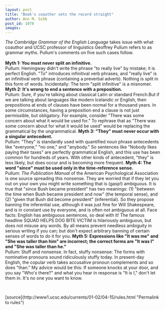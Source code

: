 ```yaml
---
layout: post
title: "Book's coauthor sets the record straight"
author: Ann M. Gibb
post_id: 1078
images:
---
```


<p>
  <i>The Cambridge Grammar of the English Language</i> takes issue with what coauthor and UCSC professor of linguistics Geoffrey Pullum refers to as grammar myths. Pullum's comments on five such cases follow.<b><i><br></i></b><i><br></i><b>Myth 1: You must never split an infinitive.<br></b>Pullum: Hemingway didn't write the phrase "to really live" by mistake; it is perfect English. "To" introduces infinitival verb phrases, and "really live" is an infinitival verb phrase (containing a preverbal adverb). Nothing is split in this form of words. Incidentally: The term "split infinitive" is a misnomer. <b>Myth 2: It's wrong to end a sentence with a preposition.<br></b>Pullum: Sure, if you're talking about classical Latin or standard French.But if we are talking about languages like modern Icelandic or English, then prepositions at ends of clauses have been normal for a thousand years. In some circumstances, having a preposition end a clause is not just permissible, but obligatory. For example, consider "There was some concern about what it would be used for." To rephrase that as "There was some concern about for what it would be used" would be replacing the grammatical by the ungrammatical. <b>Myth 3: "They" must never occur with a singular antecedent.<br></b>Pullum: "They" is standardly used with quantified noun phrase antecedents like "everyone," "no one," and "anybody." So sentences like "Nobody likes paying their taxes" are perfectly grammatical English, and this use has been common for hundreds of years. With other kinds of antecedent, "they" is less likely, but does occur and is becoming more frequent. <b>Myth 4: The word "since" must be used only in the time-reference sense.<br></b>Pullum: <i>The Publication Manual</i> of the American Psychological Association is one source spreading this nonsense. They are worried that if they let you out on your own you might write something that is (gasp!) ambiguous. It is true that "since Bush became president" has two meanings: (1) "between the time when Bush became president and now" (the temporal sense), and (2) "given that Bush did become president" (inferential). So they propose banning the inferential use, although it was just fine for Will Shakespeare, and is in constant use by everyone, and is often not ambiguous at all. Face facts: English has ambiguous sentences, so deal with it! The famous headline SQUAD HELPS DOG BITE VICTIM is hilariously ambiguous, but does not misuse any words. By all means prevent needless ambiguity in serious writing if you can; but don't expect arbitrary banning of certain senses of words to do it for you. <b>Myth 5: Expressions like "It was me" and "She was taller than him" are incorrect; the correct forms are "It was I" and "She was taller than he."<br></b>Pullum: Stuff and nonsense. In fact, stuffy nonsense: The forms with nominative pronouns sound ridiculously stuffy today. In present-day English, the copular verb takes accusative pronoun complements and so does "than." My advice would be this: If someone knocks at your door, and you say "Who's there?" and what you hear in response is "It is I," don't let them in. It's no one you want to know.
</p>
<p>
  <br>

</p>
<p>

</p>
[source](http://www1.ucsc.edu/currents/01-02/04-15/rules.html "Permalink to rules")
